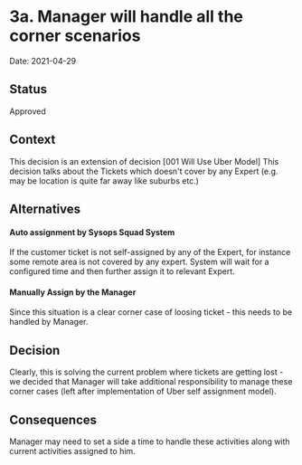 # 3a. Manager will handle all the corner scenarios

Date: 2021-04-29

## Status

Approved

## Context

This decision is an extension of decision [001 Will Use Uber Model]
This decision talks about the Tickets which doesn't cover by any Expert (e.g. may be location is quite far away like suburbs etc.)  

## Alternatives

#### Auto assignment by Sysops Squad System

If the customer ticket is not self-assigned by any of the Expert, for instance some remote area is not covered by any 
expert. System will wait for a configured time and then further assign it to relevant Expert.

#### Manually Assign by the Manager

Since this situation is a clear corner case of loosing ticket - this needs to be handled by Manager.

## Decision

Clearly, this is solving the current problem where tickets are getting lost - we decided that Manager will take additional 
responsibility to manage these corner cases (left after implementation of Uber self assignment model).

## Consequences
Manager may need to set a side a time to handle these activities along with current activities assigned to him.

